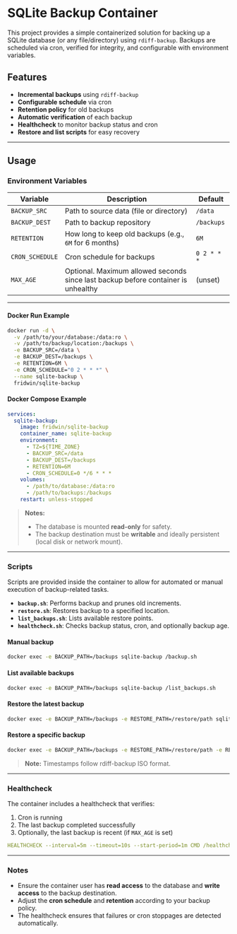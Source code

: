# SQLite Backup Container

This project provides a simple containerized solution for backing up a SQLite database (or any file/directory) using `rdiff-backup`. Backups are scheduled via cron, verified for integrity, and configurable with environment variables.

## Features

* **Incremental backups** using `rdiff-backup`
* **Configurable schedule** via cron
* **Retention policy** for old backups
* **Automatic verification** of each backup
* **Healthcheck** to monitor backup status and cron
* **Restore and list scripts** for easy recovery

---

## Usage

### Environment Variables

| Variable        | Description                                                                       | Default     |
| --------------- | --------------------------------------------------------------------------------- | ----------- |
| `BACKUP_SRC`    | Path to source data (file or directory)                                           | `/data`     |
| `BACKUP_DEST`   | Path to backup repository                                                         | `/backups`  |
| `RETENTION`     | How long to keep old backups (e.g., `6M` for 6 months)                            | `6M`        |
| `CRON_SCHEDULE` | Cron schedule for backups                                                         | `0 2 * * *` |
| `MAX_AGE`       | Optional. Maximum allowed seconds since last backup before container is unhealthy | (unset)     |

---

#### Docker Run Example

```sh
docker run -d \
  -v /path/to/your/database:/data:ro \
  -v /path/to/backup/location:/backups \
  -e BACKUP_SRC=/data \
  -e BACKUP_DEST=/backups \
  -e RETENTION=6M \
  -e CRON_SCHEDULE="0 2 * * *" \
  --name sqlite-backup \
  fridwin/sqlite-backup
```

#### Docker Compose Example

```yaml
services:
  sqlite-backup:
    image: fridwin/sqlite-backup
    container_name: sqlite-backup
    environment:
      - TZ=${TIME_ZONE}
      - BACKUP_SRC=/data
      - BACKUP_DEST=/backups
      - RETENTION=6M
      - CRON_SCHEDULE=0 */6 * * *
    volumes:
      - /path/to/database:/data:ro
      - /path/to/backups:/backups
    restart: unless-stopped
```

> **Notes:**
>
> * The database is mounted **read-only** for safety.
> * The backup destination must be **writable** and ideally persistent (local disk or network mount).

---

### Scripts

Scripts are provided inside the container to allow for automated or manual execution of backup-related tasks.

* **`backup.sh`**: Performs backup and prunes old increments.
* **`restore.sh`**: Restores backup to a specified location.
* **`list_backups.sh`**: Lists available restore points.
* **`healthcheck.sh`**: Checks backup status, cron, and optionally backup age.

#### Manual backup

```sh
docker exec -e BACKUP_PATH=/backups sqlite-backup /backup.sh
```

#### List available backups

```sh
docker exec -e BACKUP_PATH=/backups sqlite-backup /list_backups.sh
```

#### Restore the latest backup

```sh
docker exec -e BACKUP_PATH=/backups -e RESTORE_PATH=/restore/path sqlite-backup /restore.sh
```

#### Restore a specific backup

```sh
docker exec -e BACKUP_PATH=/backups -e RESTORE_PATH=/restore/path -e RESTORE_DATE="2025-09-01T02:00:00" sqlite-backup /restore.sh
```

> **Note:** Timestamps follow rdiff-backup ISO format.

---

### Healthcheck

The container includes a healthcheck that verifies:

1. Cron is running
2. The last backup completed successfully
3. Optionally, the last backup is recent (if `MAX_AGE` is set)

```yaml
HEALTHCHECK --interval=5m --timeout=10s --start-period=1m CMD /healthcheck.sh
```

---

### Notes

* Ensure the container user has **read access** to the database and **write access** to the backup destination.
* Adjust the **cron schedule** and **retention** according to your backup policy.
* The healthcheck ensures that failures or cron stoppages are detected automatically.

